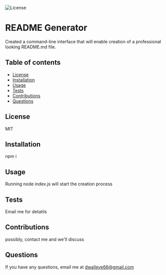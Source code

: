 
  ![License](https://img.sheilds.io/badge/license-MIT-purple)
  # README Generator

  Created a command-line interface that will enable creation of a professional looking README.md file.

  ## Table of contents

   * [License](#license)
   * [Installation](#install)
   * [Usage](#userinfo)
   * [Tests](#tests)
   * [Contributions](#contribute)
   * [Questions](#questions)
   
  ## License

  MIT

  ## Installation
  
  npm i

  ## Usage

  Running node index.js will start the creation process

  ## Tests

  Email me for detatils

  ## Contributions

  possibly, contact me and we'll discuss

  ## Questions

  If you have any questions, email me at dwalleye66@gmail.com
